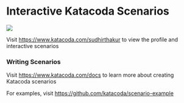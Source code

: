 # Interactive Katacoda Scenarios

[![](http://shields.katacoda.com/katacoda/sudhirthakur/count.svg)](https://www.katacoda.com/sudhirthakur "Get your profile on Katacoda.com")

Visit https://www.katacoda.com/sudhirthakur to view the profile and interactive scenarios

### Writing Scenarios
Visit https://www.katacoda.com/docs to learn more about creating Katacoda scenarios

For examples, visit https://github.com/katacoda/scenario-example
